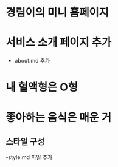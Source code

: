 # 경림이의 미니 홈페이지

# 서비스 소개 페이지 추가

- about.md 추가

# 내 혈액형은 O형

# 좋아하는 음식은 매운 거

## 스타일 구성

-style.md 파일 추가
